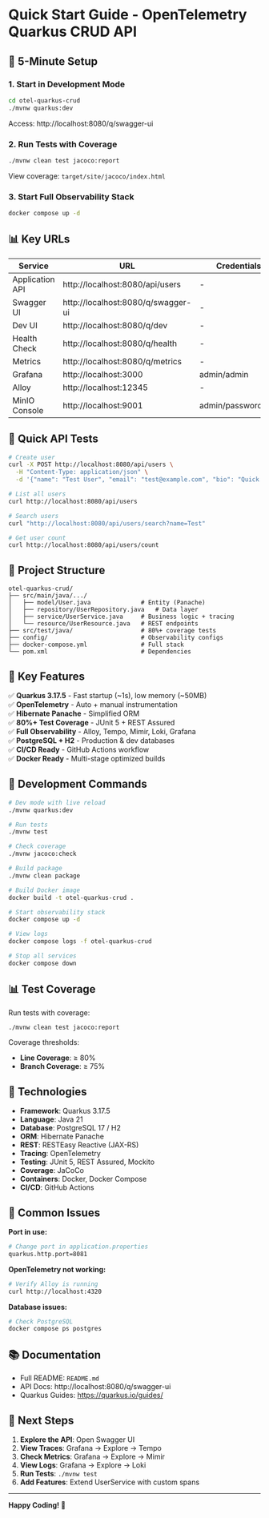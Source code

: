 # Quick Start Guide - OpenTelemetry Quarkus CRUD API

## 🚀 5-Minute Setup

### 1. Start in Development Mode
```bash
cd otel-quarkus-crud
./mvnw quarkus:dev
```
Access: http://localhost:8080/q/swagger-ui

### 2. Run Tests with Coverage
```bash
./mvnw clean test jacoco:report
```
View coverage: `target/site/jacoco/index.html`

### 3. Start Full Observability Stack
```bash
docker compose up -d
```

## 📊 Key URLs

| Service | URL | Credentials |
|---------|-----|-------------|
| Application API | http://localhost:8080/api/users | - |
| Swagger UI | http://localhost:8080/q/swagger-ui | - |
| Dev UI | http://localhost:8080/q/dev | - |
| Health Check | http://localhost:8080/q/health | - |
| Metrics | http://localhost:8080/q/metrics | - |
| Grafana | http://localhost:3000 | admin/admin |
| Alloy | http://localhost:12345 | - |
| MinIO Console | http://localhost:9001 | admin/password123 |

## 🧪 Quick API Tests

```bash
# Create user
curl -X POST http://localhost:8080/api/users \
  -H "Content-Type: application/json" \
  -d '{"name": "Test User", "email": "test@example.com", "bio": "Quick test"}'

# List all users
curl http://localhost:8080/api/users

# Search users
curl "http://localhost:8080/api/users/search?name=Test"

# Get user count
curl http://localhost:8080/api/users/count
```

## 📁 Project Structure

```
otel-quarkus-crud/
├── src/main/java/.../
│   ├── model/User.java              # Entity (Panache)
│   ├── repository/UserRepository.java   # Data layer
│   ├── service/UserService.java     # Business logic + tracing
│   └── resource/UserResource.java   # REST endpoints
├── src/test/java/                   # 80%+ coverage tests
├── config/                          # Observability configs
├── docker-compose.yml               # Full stack
└── pom.xml                          # Dependencies
```

## 🎯 Key Features

✅ **Quarkus 3.17.5** - Fast startup (~1s), low memory (~50MB)  
✅ **OpenTelemetry** - Auto + manual instrumentation  
✅ **Hibernate Panache** - Simplified ORM  
✅ **80%+ Test Coverage** - JUnit 5 + REST Assured  
✅ **Full Observability** - Alloy, Tempo, Mimir, Loki, Grafana  
✅ **PostgreSQL + H2** - Production & dev databases  
✅ **CI/CD Ready** - GitHub Actions workflow  
✅ **Docker Ready** - Multi-stage optimized builds  

## 🔧 Development Commands

```bash
# Dev mode with live reload
./mvnw quarkus:dev

# Run tests
./mvnw test

# Check coverage
./mvnw jacoco:check

# Build package
./mvnw clean package

# Build Docker image
docker build -t otel-quarkus-crud .

# Start observability stack
docker compose up -d

# View logs
docker compose logs -f otel-quarkus-crud

# Stop all services
docker compose down
```

## 📊 Test Coverage

Run tests with coverage:
```bash
./mvnw clean test jacoco:report
```

Coverage thresholds:
- **Line Coverage**: ≥ 80%
- **Branch Coverage**: ≥ 75%

## 🎨 Technologies

- **Framework**: Quarkus 3.17.5
- **Language**: Java 21
- **Database**: PostgreSQL 17 / H2
- **ORM**: Hibernate Panache
- **REST**: RESTEasy Reactive (JAX-RS)
- **Tracing**: OpenTelemetry
- **Testing**: JUnit 5, REST Assured, Mockito
- **Coverage**: JaCoCo
- **Containers**: Docker, Docker Compose
- **CI/CD**: GitHub Actions

## 🐛 Common Issues

**Port in use:**
```bash
# Change port in application.properties
quarkus.http.port=8081
```

**OpenTelemetry not working:**
```bash
# Verify Alloy is running
curl http://localhost:4320
```

**Database issues:**
```bash
# Check PostgreSQL
docker compose ps postgres
```

## 📚 Documentation

- Full README: `README.md`
- API Docs: http://localhost:8080/q/swagger-ui
- Quarkus Guides: https://quarkus.io/guides/

## 🎯 Next Steps

1. **Explore the API**: Open Swagger UI
2. **View Traces**: Grafana → Explore → Tempo
3. **Check Metrics**: Grafana → Explore → Mimir
4. **View Logs**: Grafana → Explore → Loki
5. **Run Tests**: `./mvnw test`
6. **Add Features**: Extend UserService with custom spans

---

**Happy Coding! 🚀**